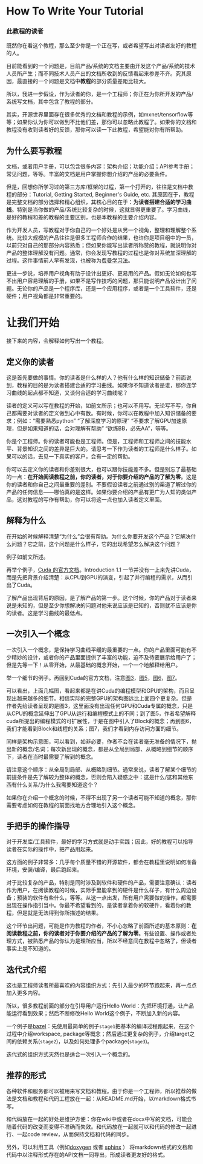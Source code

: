 # How To Write Your Tutorial

### 此教程的读者

既然你在看这个教程，那么至少你是一个正在写，或者希望写出对读者友好的教程的人。

目前能看到的一个问题是，目前产品/系统的文档主要由开发这个产品/系统的技术人员所产生；而不同技术人员产出的文档所收到的反馈看起来参差不齐。究其原因，最直接的一个问题是文档中**教程**的部分质量差距比较大。

所以，我进一步假设，作为读者的你，是一个工程师；你正在为你所开发的产品/系统写文档，其中包含了教程的部分。

其实，开源世界里面存在很多优秀的文档和教程的示例，如mxnet/tensorflow等等；如果你认为你可以做到不比他们差，那你可以忽略此教程了。如果你的文档和教程没有收到读者好的反馈，那你可以读一下此教程，希望能对你有所帮助。

## 为什么要写教程

文档，或者用户手册，可以包含很多内容：架构介绍；功能介绍；API参考手册；常见问题，等等。丰富的文档是用户掌握你想介绍的产品的必要条件。

但是，回想你所学习过的第三方库/框架的过程，第一个打开的，往往是文档中教程的部分：Tutorial, Getting Started, Beginner's Guide, etc. 其原因在于，教程是完整文档的部分选择和精心组织，其核心目的在于：**为读者搭建合适的学习曲线**。特别是当你做的产品/系统比较复杂的时候，这就显得更重要了。学习曲线，是好的教程和差的教程的主要区别，也是本教程的主要介绍内容。

作为开发人员，写教程对于你自己的一个好处是从另一个视角，整理和理解整个系统。比较大规模的产品往往是很多工程师合作的结果，也许你是项目组中的一员，以前只对自己的那部分内容熟悉；但如果你能写出读者所称赞的教程，就说明你对产品的整体理解没有问题。通常，你会发现写教程的过程也是你对系统加深理解的过程。这件事情前人早有发现，也被称为[费曼学习法](https://mattyford.com/blog/2014/1/23/the-feynman-technique-model)。

更进一步说，培养用户视角有助于设计出更好、更易用的产品。假如无论如何也写不出用户容易理解的手册，如果不是写作技巧的问题，那只能说明产品设计出了问题。无论你的产品是一个程序库，还是一个应用程序，或者是一个工具软件，还是硬件；用户视角都是非常重要的。

# 让我们开始

接下来的内容，会解释如何写出一个教程。

## 定义你的读者

这是首先要做的事情。你的读者是什么样的人？他有什么样的知识储备？前面说到，教程的目的是为读者搭建合适的学习曲线。如果你不知道读者是谁，那你连学习曲线的起点都不知道，又谈何合适的学习曲线呢？

读者的定义可以写在教程的开始，如前文所示；也可以不用写。无论写不写，你自己都需要对读者的定义做到心中有数。有时候，你可以在教程中加入知识储备的要求；例如：“需要熟悉python” “了解深度学习的原理” “不要求了解GPU加速原理，但是如果知道的话，会对理解有帮助” “欲练BB，必先AA”，等等。

你是个工程师。你的读者可能也是工程师。但是，工程师和工程师之间的技能水平、背景知识之间的差异是巨大的。请思考一下作为读者的工程师是什么样子。如果可以的话，去见一下真实的客户，会有一定的帮助。

你可以去定义你的读者和你差别很大，也可以跟你技能差不多。但是别忘了最基础的一点：**在开始阅读教程之前，你的读者，对于你要介绍的产品的了解为零**。这是你的读者和你自己之间最重要的差别。不要假设读者之前通过别的渠道了解过你的产品的任何信息——哪怕真的是这样。如果你要介绍的产品有更广为人知的类似产品，这对教程的写作有帮助，你可以将这一点也加入读者定义里面。

## 解释为什么

在开始的时候解释清楚“为什么”会很有帮助。为什么你要开发这个产品？它解决什么问题？它之前，这个问题是什么样子，它的出现希望怎么解决这个问题？

例子如前文所述。

再举个例子，[Cuda 的官方文档](https://docs.nvidia.com/cuda/cuda-c-programming-guide/index.html#introduction)。Introduction 1.1 一节并没有一上来先讲Cuda，而是先把背景介绍清楚：从CPU到GPU的演变，引起了并行编程的需求，从而引出了Cuda。

了解产品出现背后的原因，是了解产品的第一步。这个时候，你的产品对于读者来说是未知的，但是至少你想解决的问题对他来说应该是已知的，否则就不应该是你的读者。这是学习曲线的最低点。

## 一次引入一个概念

一次引入一个概念，是保持学习曲线平缓的最重要的一点。你的产品里面可能有不少精妙的设计，或者你的产品里面提供了丰富的功能，迫不及待要展示给用户了；但是先等一下！从零开始，从最基础的概念开始，一个一个地解释给用户。

举一个细节的例子。再回到Cuda的官方文档，注意[图3](https://docs.nvidia.com/cuda/cuda-c-programming-guide/index.html#from-graphics-processing-to-general-purpose-parallel-computing__gpu-devotes-more-transistors-to-data-processing)，[图5](https://docs.nvidia.com/cuda/cuda-c-programming-guide/index.html#scalable-programming-model__automatic-scalability)，[图6](https://docs.nvidia.com/cuda/cuda-c-programming-guide/index.html#thread-hierarchy__grid-of-thread-blocks)，[图7](https://docs.nvidia.com/cuda/cuda-c-programming-guide/index.html#memory-hierarchy__memory-hierarchy-figure)。

可以看出，上面几幅图，看起来都是在讲Cuda的编程模型和GPU的架构，而且呈现出越来越多的细节。相信实际的完整GPU的架构图远比上面四个更复杂。但是作者先给读者呈现的是图3，这里面没有出现任何GPU和Cuda专属的概念，只是从CPU的概念延伸出了GPU从运行和编程模式上的不同；到了图5，作者希望解释cuda所提出的编程模式的可扩展性，于是在图中引入了Block的概念；再到图6，我们才能看到Block和线程的关系；图7，我们才看到内存访问方面的细节。

同样是架构示意图，可以看到，如非必要，作者不会在读者毫无准备的情况下，抛出新的概念/名词；每次新出现的概念，都是从全局到局部、从概略到细节的顺序下，读者在当时最需要了解到的概念。

请注意这个顺序：从全局到局部、从概略到细节。通常来说，读者了解某个细节的前提条件是先了解较为整体的概念，否则会陷入疑惑之中：这是什么/这和其他东西有什么关系/为什么我需要知道这个？

如果你在介绍一个概念的时候，不得不出现了另一个读者可能不知道的概念，那你需要考虑如何在教程的前面找地方合理地引入这个概念。

## 手把手的操作指导

对于开发库/工具软件，最好的学习方式就是动手实践；因此，好的教程可以指导读者在实际的操作中，把产品用起来。

这方面的例子非常多：几乎每个质量不错的开源软件，都会在教程里说明如何准备环境，安装/编译，最后跑起来。

对于比较复杂的产品，特别是同时涉及到软件和硬件的产品，需要注意确认：读者作为用户，在阅读教程的时候，实际手里能拿到的硬件是什么样子，有什么周边设备；预装的软件有些什么，等等。从这一点出发，所有用户需要做的操作，都需要出现在操作指引当中。你最不希望看到的，是读者拿着你的软硬件，看着你的教程，但是就是无法得到你所描述的结果。

这个环节出问题，可能是作为教程的作者，不小心忽略了前面所述的基本原则：**在阅读教程之前，你的读者对于你要介绍的产品的了解为零**。有些设置、操作或者处理方式，被熟悉产品的你认为是理所应当，所以不经意间在教程中忽略了，但读者事实上是不知道的。

## 迭代式介绍

这也是工程师读者所最喜欢的内容组织方式：先引入最少的环节跑起来，再一点点加入更多内容。

所以，很多教程前面的部分在引导用户运行Hello World：先把环境打通，让产品能运行看到效果；然后不断修改Hello World这个例子，不断加入新的内容。

一个例子是[bazel](https://docs.bazel.build/versions/2.0.0/tutorial/cpp.html#before-you-begin)：先使用最简单的例子`stage1`把基本的编译过程跑起来，在这个过程中介绍workspace, package等概念；然后通过更复杂的例子，介绍target之间的依赖关系(`stage2`)，以及如何处理多个package(`stage3`)。

迭代式的组织方式天然也是适合一次引入一个概念的。

## 推荐的形式

各种软件和服务都可以被用来写文档和教程。由于你是一个工程师，所以推荐的做法是文档和教程和代码工程放在一起：从README.md开始，以markdown格式书写。

和代码放在一起的好处是维护方便：你在wiki中或者在docx中写的文档，可能会随着代码的改变而变得不准确而失效。和代码放在一起就可以和代码的修改一起进行、一起code review，从而保持文档和代码的同步。

另外，可以利用工具（例如[doxygen](http://www.doxygen.nl/) 或者 [sphinx](https://www.sphinx-doc.org/en/master/index.html) ） 将markdown格式的文档和代码中以注释形式存在的API文档一同导出，形成读者更友好的格式。

